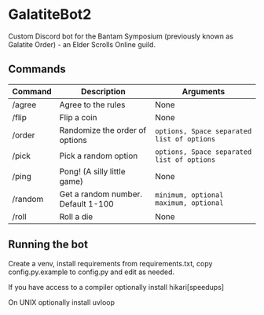# GalatiteBot2
Custom Discord bot for the Bantam Symposium (previously known as Galatite Order) - an Elder Scrolls Online guild.

## Commands
| Command | Description                        | Arguments                                  |
|---------|------------------------------------|--------------------------------------------|
| /agree  | Agree to the rules                 | None                                       |
| /flip   | Flip a coin                        | None                                       |
| /order  | Randomize the order of options     | `options, Space separated list of options` |
| /pick   | Pick a random option               | `options, Space separated list of options` |
| /ping   | Pong! (A silly little game)        | None                                       |
| /random | Get a random number. Default 1-100 | `minimum, optional` `maximum, optional`    |
| /roll   | Roll a die                         | None                                       |

## Running the bot
Create a venv, install requirements from requirements.txt, copy config.py.example to config.py and edit as needed.

If you have access to a compiler optionally install hikari[speedups]

On UNIX optionally install uvloop